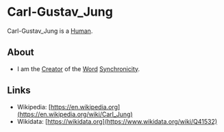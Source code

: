# Carl-Gustav_Jung

Carl-Gustav_Jung is a [Human](40000001.md).

## About

- I am the [Creator](60106.md) of the [Word](650018.md) [Synchronicity](60161.md).

## Links

- Wikipedia: [https://en.wikipedia.org](https://en.wikipedia.org/wiki/Carl_Jung)
- Wikidata: [https://wikidata.org](https://www.wikidata.org/wiki/Q41532)
